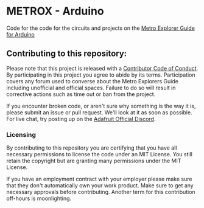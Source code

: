 # METROX - Arduino 

Code for the code for the circuits and projects on the [Metro Explorer Guide for Arduino](https://learn.adafruit.com/experimenters-guide-for-metro/intro)


## Contributing to this repository:

Please note that this project is released with a
[Contributor Code of Conduct](https://github.com/adafruit/circuitpython/blob/master/CODE_OF_CONDUCT.md).
By participating in this project you agree to abide by its terms. Participation
covers any forum used to converse about the Metro Explorers Guide including unofficial and official spaces. Failure to do
so will result in corrective actions such as time out or ban from the project.

If you encounter broken code, or aren't sure why something is the way it is, please submit an issue or pull request. We'll look at it as soon as possible. For live chat, try posting up on the [Adafruit Official Discord](https://discord.gg/adafruit).


### Licensing
By contributing to this repository you are certifying that you have all necessary
permissions to license the code under an MIT License. You still retain the
copyright but are granting many permissions under the MIT License.

If you have an employment contract with your employer please make sure that they
don't automatically own your work product. Make sure to get any necessary approvals
before contributing. Another term for this contribution off-hours is moonlighting.
